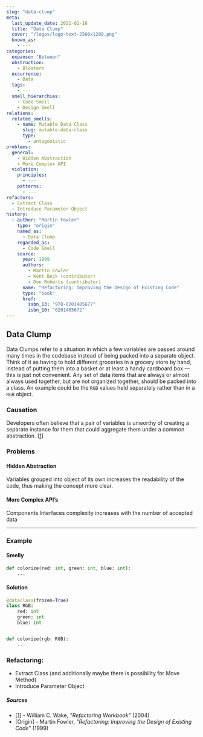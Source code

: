 ```yaml
---
slug: "data-clump"
meta:
  last_update_date: 2022-02-16
  title: "Data Clump"
  cover: "/logos/logo-text-2560x1280.png"
  known_as:
    - ---
categories:
  expanse: "Between"
  obstruction:
    - Bloaters
  occurrence:
    - Data
  tags:
    - ---
  smell_hierarchies:
    - Code Smell
    - Design Smell
relations:
  related_smells:
    - name: Mutable Data Class
      slug: mutable-data-class
      type:
        - antagonistic
problems:
  general:
    - Hidden Abstraction
    - More Complex API
  violation:
    principles:
      - ---
    patterns:
      - ---
refactors:
  - Extract Class
  - Introduce Parameter Object
history:
  - author: "Martin Fowler"
    type: "origin"
    named_as:
      - Data Clump
    regarded_as:
      - Code Smell
    source:
      year: 1999
      authors:
        - Martin Fowler
        - Kent Beck (contributor)
        - Don Roberts (contributor)
      name: "Refactoring: Improving the Design of Existing Code"
      type: "book"
      href:
        isbn_13: "978-0201485677"
        isbn_10: "0201485672"
---
```


## Data Clump

Data Clumps refer to a situation in which a few variables are passed around many times in the codebase instead of being packed into a separate object. Think of it as having to hold different groceries in a grocery store by hand, instead of putting them into a basket or at least a handy cardboard box — this is just not convenient. Any set of data items that are always or almost always used together, but are not organized together, should be packed into a class. An example could be the `RGB` values held separately rather than in a `RGB` object.

### Causation

Developers often believe that a pair of variables is unworthy of creating a separate instance for them that could aggregate them under a common abstraction. [[1](#sources)]

### Problems

#### **Hidden Abstraction**

Variables grouped into object of its own increases the readability of the code, thus making the concept more clear.

#### **More Complex API’s**

Components Interfaces complexity increases with the number of accepted data

---

### Example

<div class="example-block">

#### Smelly

```py
def colorize(red: int, green: int, blue: int):
    ...
```

#### Solution

```py
@dataclass(frozen=True)
class RGB:
    red: int
    green: int
    blue: int


def colorize(rgb: RGB):
    ...
```

</div>

### Refactoring:

- Extract Class (and additionally maybe there is possibility for Move Method)
- Introduce Parameter Object

##### Sources

- [[1](#sources)] - William C. Wake, _"Refactoring Workbook"_ (2004)
- [Origin] - Martin Fowler, _"Refactoring: Improving the Design of Existing Code"_ (1999)
